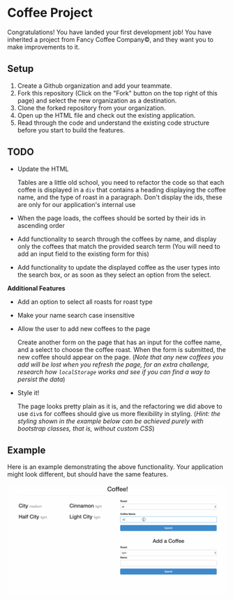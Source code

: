 # Coffee Project

Congratulations! You have landed your first development job! You have inherited
a project from Fancy Coffee Company&copy;, and they want you to make
improvements to it.

## Setup

1. Create a Github organization and add your teammate.
1. Fork this repository (Click on the "Fork" button on the top right of this
   page) and select the new organization as a destination.
1. Clone the forked repository from your organization.
1. Open up the HTML file and check out the existing application.
1. Read through the code and understand the existing code structure before you start to build the features.

## TODO

- Update the HTML

  Tables are a little old school, you need to refactor the code so that each
  coffee is displayed in a `div` that contains a heading displaying the coffee
  name, and the type of roast in a paragraph. Don't display the ids, these are
  only for our application's internal use

- When the page loads, the coffees should be sorted by their ids in ascending
  order

- Add functionality to search through the coffees by name, and display only the
  coffees that match the provided search term (You will need to add an input
  field to the existing form for this)

- Add functionality to update the displayed coffee as the user types into the
  search box, or as soon as they select an option from the select.

**Additional Features**

- Add an option to select all roasts for roast type

- Make your name search case insensitive

- Allow the user to add new coffees to the page

  Create another form on the page that has an input for the coffee name, and
  a select to choose the coffee roast. When the form is submitted, the new
  coffee should appear on the page. (_Note that any new coffees you add will
  be lost when you refresh the page, for an extra challenge, research
  how `localStorage` works and see if you can find a way to persist the data_)

- Style it!

  The page looks pretty plain as it is, and the refactoring we did above to
  use `div`s for coffees should give us more flexibility in styling. (_Hint:
  the styling shown in the example below can be achieved purely with bootstrap
  classes, that is, without custom CSS_)

## Example

Here is an example demonstrating the above functionality. Your application might
look different, but should have the same features.

![Cofee Project Demo](images/demo.gif)
